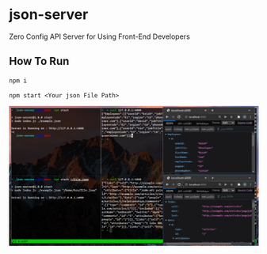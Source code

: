 # json-server

Zero Config API Server for Using Front-End Developers

## How To Run

```
npm i
```

```
npm start <Your json File Path>
```

![ScreenShot](./screenShot.jpg)
